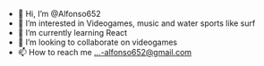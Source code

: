 - 👋 Hi, I’m @Alfonso652
- 👀 I’m interested in Videogames, music and water sports like surf
- 🌱 I’m currently learning React
- 💞️ I’m looking to collaborate on videogames
- 📫 How to reach me ...-alfonso652@gmail.com

<!---
Alfonso652/Alfonso652 is a ✨ special ✨ repository because its `README.md` (this file) appears on your GitHub profile.
You can click the Preview link to take a look at your changes.
--->
